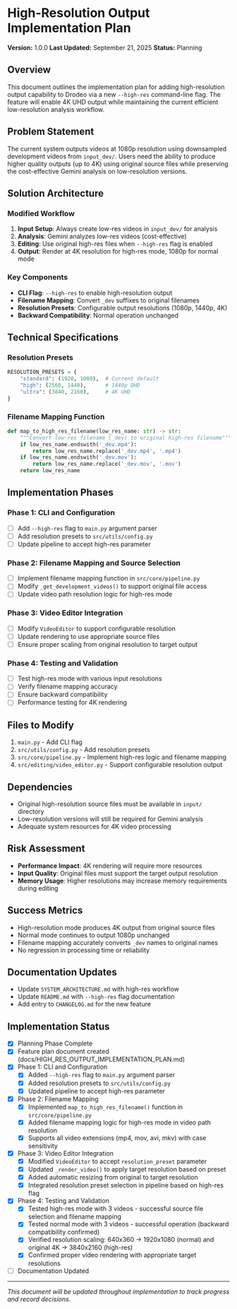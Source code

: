 # High-Resolution Output Implementation Plan

**Version:** 1.0.0
**Last Updated:** September 21, 2025
**Status:** Planning

## Overview
This document outlines the implementation plan for adding high-resolution output capability to Drodeo via a new `--high-res` command-line flag. The feature will enable 4K UHD output while maintaining the current efficient low-resolution analysis workflow.

## Problem Statement
The current system outputs videos at 1080p resolution using downsampled development videos from `input_dev/`. Users need the ability to produce higher quality outputs (up to 4K) using original source files while preserving the cost-effective Gemini analysis on low-resolution versions.

## Solution Architecture
### Modified Workflow
1. **Input Setup**: Always create low-res videos in `input_dev/` for analysis
2. **Analysis**: Gemini analyzes low-res videos (cost-effective)
3. **Editing**: Use original high-res files when `--high-res` flag is enabled
4. **Output**: Render at 4K resolution for high-res mode, 1080p for normal mode

### Key Components
- **CLI Flag**: `--high-res` to enable high-resolution output
- **Filename Mapping**: Convert `_dev` suffixes to original filenames
- **Resolution Presets**: Configurable output resolutions (1080p, 1440p, 4K)
- **Backward Compatibility**: Normal operation unchanged

## Technical Specifications
### Resolution Presets
```python
RESOLUTION_PRESETS = {
    "standard": (1920, 1080),  # Current default
    "high": (2560, 1440),      # 1440p QHD
    "ultra": (3840, 2160),     # 4K UHD
}
```

### Filename Mapping Function
```python
def map_to_high_res_filename(low_res_name: str) -> str:
    """Convert low-res filename (_dev) to original high-res filename"""
    if low_res_name.endswith('_dev.mp4'):
        return low_res_name.replace('_dev.mp4', '.mp4')
    if low_res_name.endswith('_dev.mov'):
        return low_res_name.replace('_dev.mov', '.mov')
    return low_res_name
```

## Implementation Phases
### Phase 1: CLI and Configuration
- [ ] Add `--high-res` flag to `main.py` argument parser
- [ ] Add resolution presets to `src/utils/config.py`
- [ ] Update pipeline to accept high-res parameter

### Phase 2: Filename Mapping and Source Selection
- [ ] Implement filename mapping function in `src/core/pipeline.py`
- [ ] Modify `_get_development_videos()` to support original file access
- [ ] Update video path resolution logic for high-res mode

### Phase 3: Video Editor Integration
- [ ] Modify `VideoEditor` to support configurable resolution
- [ ] Update rendering to use appropriate source files
- [ ] Ensure proper scaling from original resolution to target output

### Phase 4: Testing and Validation
- [ ] Test high-res mode with various input resolutions
- [ ] Verify filename mapping accuracy
- [ ] Ensure backward compatibility
- [ ] Performance testing for 4K rendering

## Files to Modify
1. `main.py` - Add CLI flag
2. `src/utils/config.py` - Add resolution presets
3. `src/core/pipeline.py` - Implement high-res logic and filename mapping
4. `src/editing/video_editor.py` - Support configurable resolution output

## Dependencies
- Original high-resolution source files must be available in `input/` directory
- Low-resolution versions will still be required for Gemini analysis
- Adequate system resources for 4K video processing

## Risk Assessment
- **Performance Impact**: 4K rendering will require more resources
- **Input Quality**: Original files must support the target output resolution
- **Memory Usage**: Higher resolutions may increase memory requirements during editing

## Success Metrics
- High-resolution mode produces 4K output from original source files
- Normal mode continues to output 1080p unchanged
- Filename mapping accurately converts `_dev` names to original names
- No regression in processing time or reliability

## Documentation Updates
- Update `SYSTEM_ARCHITECTURE.md` with high-res workflow
- Update `README.md` with `--high-res` flag documentation
- Add entry to `CHANGELOG.md` for the new feature

## Implementation Status
- [x] Planning Phase Complete
- [x] Feature plan document created (docs/HIGH_RES_OUTPUT_IMPLEMENTATION_PLAN.md)
- [x] Phase 1: CLI and Configuration
  - [x] Added `--high-res` flag to `main.py` argument parser
  - [x] Added resolution presets to `src/utils/config.py`
  - [x] Updated pipeline to accept high-res parameter
- [x] Phase 2: Filename Mapping
  - [x] Implemented `map_to_high_res_filename()` function in `src/core/pipeline.py`
  - [x] Added filename mapping logic for high-res mode in video path resolution
  - [x] Supports all video extensions (mp4, mov, avi, mkv) with case sensitivity
- [x] Phase 3: Video Editor Integration
  - [x] Modified `VideoEditor` to accept `resolution_preset` parameter
  - [x] Updated `_render_video()` to apply target resolution based on preset
  - [x] Added automatic resizing from original to target resolution
  - [x] Integrated resolution preset selection in pipeline based on high-res flag
- [x] Phase 4: Testing and Validation
  - [x] Tested high-res mode with 3 videos - successful source file selection and filename mapping
  - [x] Tested normal mode with 3 videos - successful operation (backward compatibility confirmed)
  - [x] Verified resolution scaling: 640x360 → 1920x1080 (normal) and original 4K → 3840x2160 (high-res)
  - [x] Confirmed proper video rendering with appropriate target resolutions
- [ ] Documentation Updated

---

*This document will be updated throughout implementation to track progress and record decisions.*

